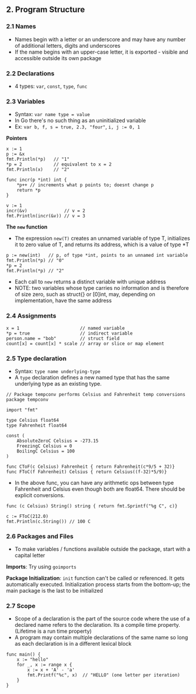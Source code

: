 ## 2. Program Structure

### 2.1 Names

- Names begin with a letter or an underscore and may have any number of additional letters, digits and underscores
- If the name begins with an upper-case letter, it is exported - visible and accessible outside its own package

### 2.2 Declarations

- 4 types: `var`, `const`, `type`, `func`

### 2.3 Variables

- Syntax: `var name type = value`
- In Go there's no such thing as an uninitialized variable
- Ex: `var b, f, s = true, 2.3, "four"`, `i, j := 0, 1`

**Pointers**

```
x := 1
p := &x
fmt.Println(*p)   // "1"
*p = 2            // equivalent to x = 2
fmt.Println(x)    // "2"
```

```
func incr(p *int) int {
    *p++ // increments what p points to; doesnt change p
    return *p
}

v := 1
incr(&v)              // v = 2
fmt.Println(incr(&v)) // v = 3
```

**The `new` function**

- The expression `new(T)` creates an unnamed variable of type T, initializes it to zero value of T, and returns its address, which is a value of type *T

```
p := new(int)   // p, of type *int, points to an unnamed int variable
fmt.Println(*p) // "0"
*p = 2
fmt.Println(*p) // "2"
```

- Each call to `new` returns a distinct variable with unique address
- NOTE: two variables whose type carries no information and is therefore of size zero, such as struct{} or [0]int, may, depending on implementation, have the same address

### 2.4 Assignments

```
x = 1                       // named variable
*p = true                   // indirect variable
person.name = "bob"         // struct field
count[x] = count[x] * scale // array or slice or map element
```

### 2.5 Type declaration

- Syntax: `type name underlying-type`
- A `type` declaration defines a new named type that has the same underlying type as an existing type.

```
// Package tempconv performs Celsius and Fahrenheit temp conversions
package tempconv

import "fmt"

type Celsius float64
type Fahrenheit float64

const (
    AbsoluteZeroC Celsius = -273.15
    FreezingC Celsius = 0
    BoilingC Celsius = 100
)

func CToF(c Celsius) Fahrenheit { return Fahrenheit(c*9/5 + 32)}
func FToC(f Fahrenheit) Celsius { return Celsius((f-32)*5/9)}
```

- In the above func, you can have any arithmetic ops between type Fahrenheit and Celsius even though both are float64. There should be explicit conversions.

```
func (c Celsius) String() string { return fmt.Sprintf("%g C", c)}

c := FToC(212.0)
fmt.Println(c.String()) // 100 C
```

### 2.6 Packages and Files

- To make variables / functions available outside the package, start with a capital letter

**Imports**: Try using `goimports`

**Package Initialization**: `init` function can't be called or referenced. It gets automatically executed. Initialization process starts from the bottom-up; the main package is the last to be initialized

### 2.7 Scope

- Scope of a declaration is the part of the source code where the use of a declared name refers to the declaration. Its a compile time property. (Lifetime is a run time property)
- A program may contain multiple declarations of the same name so long as each declaration is in a different lexical block

```golang
func main() {
    x := "hello"
    for _, x := range x {
        x := x + 'A' - 'a'
        fmt.Printf("%c", x)  // "HELLO" (one letter per iteration)
    }
}
```